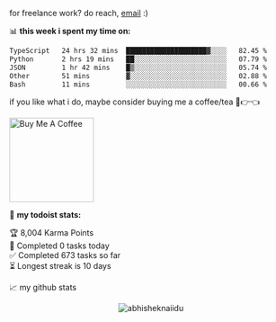 for freelance work? do reach, [email](mailto:abhishknads.work@gmail.com) :)

📊 **this week i spent my time on:**
<!--START_SECTION:waka-->

```txt
TypeScript   24 hrs 32 mins  ████████████████████▓░░░░   82.45 %
Python       2 hrs 19 mins   ██░░░░░░░░░░░░░░░░░░░░░░░   07.79 %
JSON         1 hr 42 mins    █▒░░░░░░░░░░░░░░░░░░░░░░░   05.74 %
Other        51 mins         ▓░░░░░░░░░░░░░░░░░░░░░░░░   02.88 %
Bash         11 mins         ░░░░░░░░░░░░░░░░░░░░░░░░░   00.66 %
```

<!--END_SECTION:waka-->

if you like what i do, maybe consider buying me a coffee/tea 🥺👉👈

<a href="https://www.buymeacoffee.com/abhisheknaiidu" target="_blank"><img src="https://cdn.buymeacoffee.com/buttons/v2/default-red.png" alt="Buy Me A Coffee" width="150" ></a>

🚧 **my todoist stats:**
<!-- TODO-IST:START -->
🏆  8,004 Karma Points           
🌸  Completed 0 tasks today           
✅  Completed 673 tasks so far           
⏳  Longest streak is 10 days
<!-- TODO-IST:END -->


📈 my github stats

<p align="center"> <img src="https://github-readme-stats.vercel.app/api?username=abhisheknaiidu&show_icons=true&theme=gotham" alt="abhisheknaiidu" />




